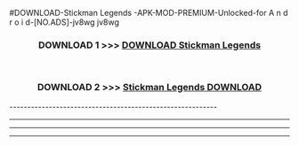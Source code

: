 #DOWNLOAD-Stickman Legends -APK-MOD-PREMIUM-Unlocked-for A n d r o i d-[NO.ADS]-jv8wg jv8wg 



<div align="center">

<h3>DOWNLOAD 1 >>> <a href="https://getmod2.web.app/?judul=Stickman Legends ">DOWNLOAD Stickman Legends </a></h3><br>

<h3>DOWNLOAD 2 >>> <a href="https://getmod2.web.app/?judul=Stickman Legends ">Stickman Legends  DOWNLOAD </a></h3>

</div>
----------------------------------------------------------

----------------------------------------------------------

----------------------------------------------------------

----------------------------------------------------------



